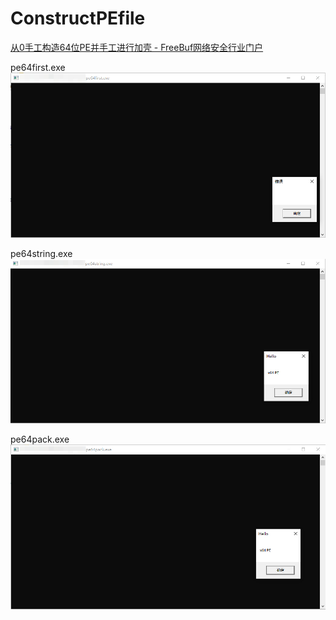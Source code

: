 # ConstructPEfile

[从0手工构造64位PE并手工进行加壳 - FreeBuf网络安全行业门户](https://www.freebuf.com/articles/system/363263.html)

pe64first.exe
![](./img/1.jpg)

pe64string.exe
![](./img/2.jpg)

pe64pack.exe
![](./img/3.jpg)
